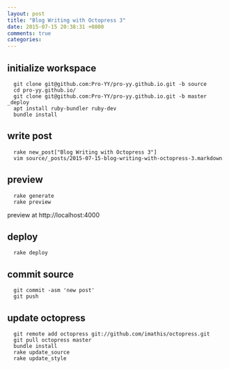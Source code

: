 ```yaml
---
layout: post
title: "Blog Writing with Octopress 3"
date: 2015-07-15 20:38:31 +0800
comments: true
categories:
---
```


## initialize workspace

```
  git clone git@github.com:Pro-YY/pro-yy.github.io.git -b source
  cd pro-yy.github.io/
  git clone git@github.com:Pro-YY/pro-yy.github.io.git -b master _deploy
  apt install ruby-bundler ruby-dev
  bundle install
```
## write post

```
  rake new_post["Blog Writing with Octopress 3"]
  vim source/_posts/2015-07-15-blog-writing-with-octopress-3.markdown
```

## preview

```
  rake generate
  rake preview
```

preview at http://localhost:4000

## deploy

```
  rake deploy
```

## commit source

```
  git commit -asm 'new post'
  git push
```

## update octopress
```
  git remote add octopress git://github.com/imathis/octopress.git
  git pull octopress master
  bundle install
  rake update_source
  rake update_style
```
